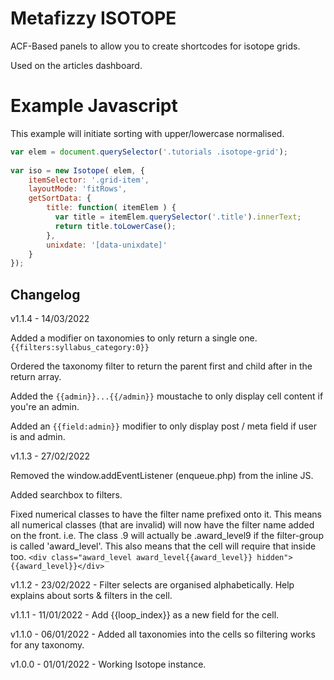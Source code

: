 # Metafizzy ISOTOPE

ACF-Based panels to allow you to create shortcodes for isotope grids.

Used on the articles dashboard.

# Example Javascript

This example will initiate sorting with upper/lowercase normalised.

```javascript
var elem = document.querySelector('.tutorials .isotope-grid');
    
var iso = new Isotope( elem, {
	itemSelector: '.grid-item',
	layoutMode: 'fitRows',
	getSortData: {
		title: function( itemElem ) {
		  var title = itemElem.querySelector('.title').innerText;
		  return title.toLowerCase();
		},
		unixdate: '[data-unixdate]'
	}
});
```

## Changelog

v1.1.4 - 14/03/2022

Added a modifier on taxonomies to only return a single one. `{{filters:syllabus_category:0}}`

Ordered the taxonomy filter to return the parent first and child after in the return array.

Added the `{{admin}}...{{/admin}}` moustache to only display cell content if you're an admin.

Added an `{{field:admin}}` modifier to only display post / meta field if user is and admin.


v1.1.3 - 27/02/2022 

Removed the window.addEventListener (enqueue.php) from the inline JS.

Added searchbox to filters.

Fixed numerical classes to have the filter name prefixed onto it. This means all numerical classes (that are invalid) will now have the filter name added on the front. i.e. The class .9 will actually be .award_level9 if the filter-group is called 'award_level'. This also means that the cell will require that inside too. 
	`<div class="award_level award_level{{award_level}} hidden">{{award_level}}</div>`

v1.1.2 - 23/02/2022 - Filter selects are organised alphabetically. Help explains about sorts & filters in the cell.

v1.1.1 - 11/01/2022 - Add {{loop_index}} as a new field for the cell.

v1.1.0 - 06/01/2022 - Added all taxonomies into the cells so filtering works for any taxonomy.

v1.0.0 - 01/01/2022 - Working Isotope instance.